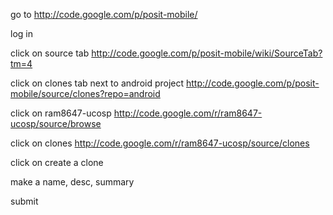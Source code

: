 go to http://code.google.com/p/posit-mobile/

log in

click on source tab http://code.google.com/p/posit-mobile/wiki/SourceTab?tm=4

click on clones tab next to android project http://code.google.com/p/posit-mobile/source/clones?repo=android

click on ram8647-ucosp http://code.google.com/r/ram8647-ucosp/source/browse

click on clones http://code.google.com/r/ram8647-ucosp/source/clones

click on create a clone

make a name, desc, summary

submit